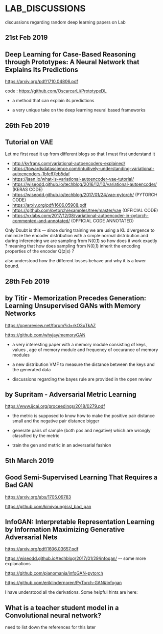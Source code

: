 # LAB_DISCUSSIONS
discussions regarding random deep learning papers on Lab

21st Feb 2019
-----------------

Deep Learning for Case-Based Reasoning through Prototypes: A Neural Network that Explains Its Predictions
-----------------------------------------------------------------------------------------------------------------------

https://arxiv.org/pdf/1710.04806.pdf

code : https://github.com/OscarcarLi/PrototypeDL

- a method that can explain its predictions 

- a very unique take on the deep learning neural based frameworks 

26th Feb 2019
-----------------

Tutorial on VAE
-----------------------------------------------------------------------------------------------------------------------

Let me first read it up from different blogs so that I must first understand it

- http://kvfrans.com/variational-autoencoders-explained/
- https://towardsdatascience.com/intuitively-understanding-variational-autoencoders-1bfe67eb5daf
- https://jaan.io/what-is-variational-autoencoder-vae-tutorial/
- https://wiseodd.github.io/techblog/2016/12/10/variational-autoencoder/ (KERAS CODE)
- https://wiseodd.github.io/techblog/2017/01/24/vae-pytorch/ (PYTORCH CODE)
- https://arxiv.org/pdf/1606.05908.pdf
- https://github.com/pytorch/examples/tree/master/vae (OFFICIAL CODE)
- https://vxlabs.com/2017/12/08/variational-autoencoder-in-pytorch-commented-and-annotated/ (OFFICIAL CODE ANNOTATED)

Only Doubt is this -- since during training we are using a KL divergence to minimize the encoder distribution
with a simple normal distribution and during inferencing we are sampling from N(0,1) so how does it work exactly ?
meaning that how does sampling from N(0,1) inherit the encoding properties of the encoder Q(z|x) ?

also understood how the different losses behave and why it is a lower bound.


28th Feb 2019
-----------------

by Titir - Memorization Precedes Generation: Learning Unsupervised GANs with Memory Networks
-----------------------------------------------------------------------------------------------------------------------

https://openreview.net/forum?id=rkO3uTkAZ

https://github.com/whyjay/memoryGAN

- a very interesting paper with a memory module consisting of keys, values , age of memory module and frequency of occurance of memory modules 

- a new distribution VMF to measure the distance between the keys and the generated data

- discussions regarding the bayes rule are provided in the open review 

by Supritam - Adversarial Metric Learning
-----------------------------------------------------------------------------------------------------------------------

https://www.ijcai.org/proceedings/2018/0279.pdf

- the metric is supposed to know how to make the positive pair distance small and the negative pair distance bigger 

- generate pairs of sample (both pos and negative) which are wrongly classified by the metric

- train the gen and metric in an adversarial fashion 


5th March 2019
-----------------

Good Semi-Supervised Learning That Requires a Bad GAN
--------------------------------------------------------------------

https://arxiv.org/abs/1705.09783

https://github.com/kimiyoung/ssl_bad_gan

InfoGAN: Interpretable Representation Learning by Information Maximizing Generative Adversarial Nets
--------------------------------------------------------------------

https://arxiv.org/pdf/1606.03657.pdf

https://wiseodd.github.io/techblog/2017/01/29/infogan/ -- some more explanations

https://github.com/pianomania/infoGAN-pytorch

https://github.com/eriklindernoren/PyTorch-GAN#infogan

I have understood all the derivations. Some helpful hints are here:


What is a teacher student model in a Convolutional neural network?
--------------------------------------------------------------------

need to list down the references for this later 
